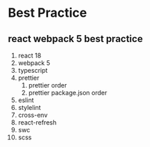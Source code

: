 # Best Practice

## react webpack 5 best practice

1. react 18
2. webpack 5
3. typescript
4. prettier
   1. prettier order
   2. prettier package.json order
5. eslint
6. stylelint
7. cross-env
8. react-refresh
9. swc
10. scss

